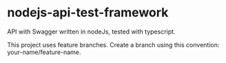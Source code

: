 # nodejs-api-test-framework
API with Swagger written in nodeJs, tested with typescript.


This project uses feature branches. Create a branch using this convention: your-name/feature-name.
